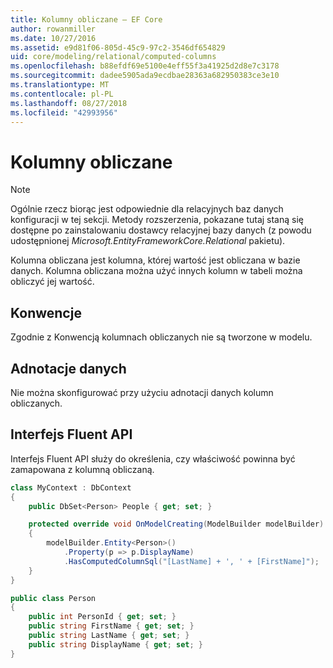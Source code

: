 ```yaml
---
title: Kolumny obliczane — EF Core
author: rowanmiller
ms.date: 10/27/2016
ms.assetid: e9d81f06-805d-45c9-97c2-3546df654829
uid: core/modeling/relational/computed-columns
ms.openlocfilehash: b88efdf69e5100e4eff55f3a41925d2d8e7c3178
ms.sourcegitcommit: dadee5905ada9ecdbae28363a682950383ce3e10
ms.translationtype: MT
ms.contentlocale: pl-PL
ms.lasthandoff: 08/27/2018
ms.locfileid: "42993956"
---
```

# <a name="computed-columns"></a>Kolumny obliczane

> [!NOTE]  
> Ogólnie rzecz biorąc jest odpowiednie dla relacyjnych baz danych konfiguracji w tej sekcji. Metody rozszerzenia, pokazane tutaj staną się dostępne po zainstalowaniu dostawcy relacyjnej bazy danych (z powodu udostępnionej *Microsoft.EntityFrameworkCore.Relational* pakietu).

Kolumna obliczana jest kolumna, której wartość jest obliczana w bazie danych. Kolumna obliczana można użyć innych kolumn w tabeli można obliczyć jej wartość.

## <a name="conventions"></a>Konwencje

Zgodnie z Konwencją kolumnach obliczanych nie są tworzone w modelu.

## <a name="data-annotations"></a>Adnotacje danych

Nie można skonfigurować przy użyciu adnotacji danych kolumn obliczanych.

## <a name="fluent-api"></a>Interfejs Fluent API

Interfejs Fluent API służy do określenia, czy właściwość powinna być zamapowana z kolumną obliczaną.

<!-- [!code-csharp[Main](samples/core/relational/Modeling/FluentAPI/Samples/Relational/ComputedColumn.cs?highlight=9)] -->
``` csharp
class MyContext : DbContext
{
    public DbSet<Person> People { get; set; }

    protected override void OnModelCreating(ModelBuilder modelBuilder)
    {
        modelBuilder.Entity<Person>()
            .Property(p => p.DisplayName)
            .HasComputedColumnSql("[LastName] + ', ' + [FirstName]");
    }
}

public class Person
{
    public int PersonId { get; set; }
    public string FirstName { get; set; }
    public string LastName { get; set; }
    public string DisplayName { get; set; }
}
```

